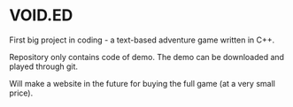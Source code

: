 VOID.ED
=======

First big project in coding - a text-based adventure game written in C++.

Repository only contains code of demo. The demo can be downloaded and played through git.

Will make a website in the future for buying the full game (at a very small price).